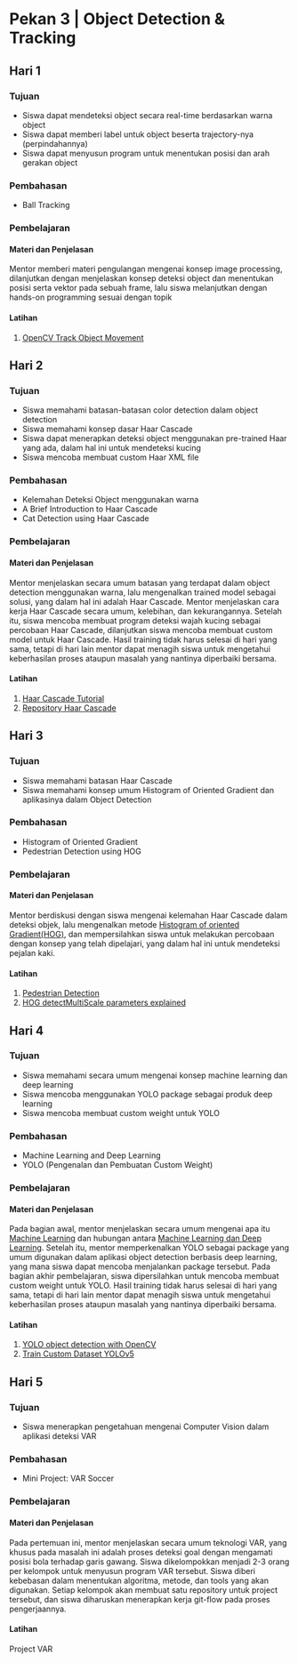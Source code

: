 # Pekan 3 | Object Detection & Tracking

## Hari 1
### Tujuan
- Siswa dapat mendeteksi object secara real-time berdasarkan warna object
- Siswa dapat memberi label untuk object beserta trajectory-nya (perpindahannya)
- Siswa dapat menyusun program untuk menentukan posisi dan arah gerakan object 
### Pembahasan
- Ball Tracking
### Pembelajaran
#### Materi dan Penjelasan
Mentor memberi materi pengulangan mengenai konsep image processing, dilanjutkan dengan menjelaskan konsep deteksi object dan menentukan posisi serta vektor pada sebuah frame, lalu siswa melanjutkan dengan hands-on programming sesuai dengan topik
#### Latihan
1. [OpenCV Track Object Movement](https://pyimagesearch.com/2015/09/21/opencv-track-object-movement/)

## Hari 2
### Tujuan
- Siswa memahami batasan-batasan color detection dalam object detection
- Siswa memahami konsep dasar Haar Cascade
- Siswa dapat menerapkan deteksi object menggunakan pre-trained Haar yang ada, dalam hal ini untuk mendeteksi kucing
- Siswa mencoba membuat custom Haar XML file
### Pembahasan
- Kelemahan Deteksi Object menggunakan warna
- A Brief Introduction to Haar Cascade
- Cat Detection using Haar Cascade
### Pembelajaran
#### Materi dan Penjelasan
Mentor menjelaskan secara umum batasan yang terdapat dalam object detection menggunakan warna, lalu mengenalkan trained model sebagai solusi, yang dalam hal ini adalah Haar Cascade. Mentor menjelaskan cara kerja Haar Cascade secara umum, kelebihan, dan kekurangannya. Setelah itu, siswa mencoba membuat program deteksi wajah kucing sebagai percobaan Haar Cascade, dilanjutkan siswa mencoba membuat custom model untuk Haar Cascade. Hasil training tidak harus selesai di hari yang sama, tetapi di hari lain mentor dapat menagih siswa untuk mengetahui keberhasilan proses ataupun masalah yang nantinya diperbaiki bersama.
#### Latihan
1. [Haar Cascade Tutorial](https://youtu.be/dZ4itBvIjVY?feature=shared)
2. [Repository Haar Cascade](https://github.com/murtazahassan/OpenCV-Python-Tutorials-and-Projects/tree/master/Intermediate/Custom%20Object%20Detection)

## Hari 3
### Tujuan
- Siswa memahami batasan Haar Cascade
- Siswa memahami konsep umum Histogram of Oriented Gradient dan aplikasinya dalam Object Detection
### Pembahasan
- Histogram of Oriented Gradient
- Pedestrian Detection using HOG
### Pembelajaran
#### Materi dan Penjelasan
Mentor berdiskusi dengan siswa mengenai kelemahan Haar Cascade dalam deteksi objek, lalu mengenalkan metode [Histogram of oriented Gradient(HOG)](https://pyimagesearch.com/2014/11/10/histogram-oriented-gradients-object-detection/), dan mempersilahkan siswa untuk melakukan percobaan dengan konsep yang telah dipelajari, yang dalam hal ini untuk mendeteksi pejalan kaki.
#### Latihan
1. [Pedestrian Detection](https://pyimagesearch.com/2015/11/09/pedestrian-detection-opencv/)
2. [HOG detectMultiScale parameters explained](https://pyimagesearch.com/2015/11/16/hog-detectmultiscale-parameters-explained/)

## Hari 4
### Tujuan
- Siswa memahami secara umum mengenai konsep machine learning dan deep learning
- Siswa mencoba menggunakan YOLO package sebagai produk deep learning
- Siswa mencoba membuat custom weight untuk YOLO
### Pembahasan
- Machine Learning and Deep Learning
- YOLO (Pengenalan dan Pembuatan Custom Weight)
### Pembelajaran
#### Materi dan Penjelasan
Pada bagian awal, mentor menjelaskan secara umum mengenai apa itu [Machine Learning](https://www.khanacademy.org/computing/ap-computer-science-principles/data-analysis-101/x2d2f703b37b450a3:machine-learning-and-bias/a/machine-learning-algorithms) dan hubungan antara [Machine Learning dan Deep Learning](https://www.geeksforgeeks.org/difference-between-machine-learning-and-deep-learning/). Setelah itu, mentor memperkenalkan YOLO sebagai package yang umum digunakan dalam aplikasi object detection berbasis deep learning, yang mana siswa dapat mencoba menjalankan package tersebut. Pada bagian akhir pembelajaran, siswa dipersilahkan untuk mencoba membuat custom weight untuk YOLO. Hasil training tidak harus selesai di hari yang sama, tetapi di hari lain mentor dapat menagih siswa untuk mengetahui keberhasilan proses ataupun masalah yang nantinya diperbaiki bersama.
#### Latihan
1. [YOLO object detection with OpenCV](https://pyimagesearch.com/2018/11/12/yolo-object-detection-with-opencv/)
2. [Train Custom Dataset YOLOv5](https://github.com/ultralytics/yolov5/wiki/Train-Custom-Data)

## Hari 5
### Tujuan
- Siswa menerapkan pengetahuan mengenai Computer Vision dalam aplikasi deteksi VAR
### Pembahasan
- Mini Project: VAR Soccer
### Pembelajaran
#### Materi dan Penjelasan
Pada pertemuan ini, mentor menjelaskan secara umum teknologi VAR, yang khusus pada masalah ini adalah proses deteksi goal dengan mengamati posisi bola terhadap garis gawang. Siswa dikelompokkan menjadi 2-3 orang per kelompok untuk menyusun program VAR tersebut. Siswa diberi kebebasan dalam menentukan algoritma, metode, dan tools yang akan digunakan. Setiap kelompok akan membuat satu repository untuk project tersebut, dan siswa diharuskan menerapkan kerja git-flow pada proses pengerjaannya.
#### Latihan
Project VAR
